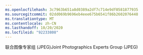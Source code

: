 ```yaml
---
ms.openlocfilehash: 3c7963b651a8d0389a2df7c714e9df0581877935
ms.sourcegitcommit: 02dd069b9696eb4eee675b6541f86b2602076448
ms.translationtype: MT
ms.contentlocale: zh-CN
ms.lasthandoff: 10/20/2020
ms.locfileid: "92233808"
---
```

<span data-ttu-id="9ea47-101">联合图像专家组 (JPEG)</span><span class="sxs-lookup"><span data-stu-id="9ea47-101">Joint Photographics Experts Group (JPEG)</span></span>